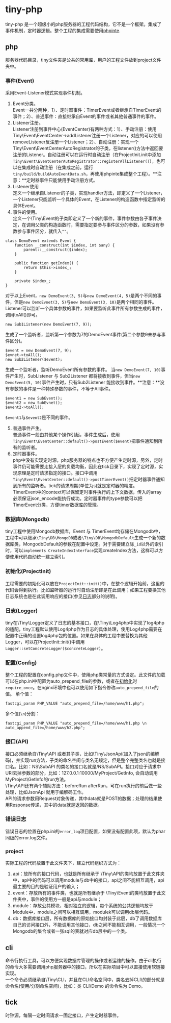 # tiny-php

tiny-php 是一个超级小的php服务器的工程代码结构，它不是一个框架。集成了事件机制，定时器逻辑。整个工程的集成需要使用[phpinte](https://github.com/xpwu/php-integrate).

## php
服务器代码目录，tiny文件夹是公共的常用库，用户的工程文件放到project文件夹中。

### <a name="Event"></a>事件(Event)
采用Event-Listener模式实现事件机制。 
 
1. Event分类。   
Event一共分两种，1）、定时器事件：TimerEvent或者继承自TimerEvent的事件；2）、普通事件：直接继承自Event的事件或者其他普通事件的事件。  
2. Listener注册。  
Listener注册到事件中心(EventCenter)有两种方式：1）、手动注册：使用Tiny\Event\EventCenter->addListener注册一个Listener，对应的可以使用removeListener反注册一个Listener；2）、自动注册：实现一个Tiny\Event\EventCenterAutoRegistrator的子类，在listener()方法中返回要注册的Listener。自动注册可以在运行时自动注册（在ProjectInit.init中添加`Tiny\Event\EventCenterAutoRegistrator::registerAllListener()`），也可以在集成时自动注册（在集成之前，运行`tiny/build/buildAutoEventData.sh`，再使用phpinte集成整个工程）。**注意：**定时器事件只能使用手动注册方式。   
3. Listener使用   
定义一个继承自Listener的子类，实现handler方法，即定义了一个Listener，一个Listener只能监听一个具体的Event，在Listener的构造函数中指定监听的具体Event。
4. 事件的使用。   
定义一个\Tiny\Event的子类即定义了一个新的事件，事件参数由各子事件决定，在调用父类的构造函数时，需要指定要参与事件区分的参数，如果没有参数参与事件区分，就传入`""`。 
  
```
class DemoEvent extends Event {
	function __construct(int $index, int $any) {
		parent::__construct($index);
 	}

	public function getIndex() {
		return $this->index_;
	}

	private $index_;
}  

```
对于以上Event，`new DemoEvent(3, 5)`与`new DemoEvent(4, 5)`是两个不同的事件，但是`new DemoEvnet(3, 5)`与`new DemoEvent(3, 10)`是两个相同的事件。Listener可以监听一个具体参数的事件，如果要监听此事件所有参数生成的事件，调用toAll()即可。

```
new Sub1Listener(new DemoEvent(7, 9));
```
生成了一个监听者，监听第一个参数为7的DemoEvent事件(第二个参数9未参与事件区分)。

```
$event = new DemoEvent(7, 9);
$evnet->toAll();
new Sub2Listener($event);
```
生成一个监听者，监听DemoEvent所有参数的事件。
当`new DemoEvent(7, 10)`事件产生时，SubListener 与 Sub2Listener 都将接收到事件，但当`new DemoEvent(5, 10)`事件产生时，只有Sub2Listener 能接收到事件。**注意：**没有参数的事件是一种特殊参数的事件，不等于All事件。   

```
$event1 = new SubEvent();
$event2 = new SubEvnet();
$event2->toAll();
```
`$event1`与`$event2`是不同的事件。   
   
5. 普通事件产生。   
普通事件一般由其他某个操作引起，事件生成后，使用`Tiny\Event\EventCenter::default()->postEvent($event)`把事件通知到所有的监听者。   
6. 定时器事件。    
php中没有实现定时源，php服务器的特点也不方便产生定时源，另外，定时事件仍可能需要走接入层的负载均衡，因此在tick目录下，实现了定时源，实现原理是定时请求指定的接口。接口中调用`Tiny\Event\EventCenter::default()->postTimerEvent()`把定时器事件通知到所有的监听者。tick的请求周期(单位为s)就是定时器的精度。   
TimerEvent中的context可以保留定时事件执行的上下文数据，传入的array必须保证json_encode能执行成功。定时器事件的type参数可以把TimerEvent分类，方便timer数据库的管理。

### <a name="Mongodb"></a>数据库(Mongodb)
tiny工程中使用Mongodb数据库，Event 与 TimerEvent均存储在Mongodb中，工程中可以继承`\Tiny\DB\MongoDB`或者`\Tiny\DB\MongodbDefault`生成一个新的数据库类，MongodbDefault的参数在配置中设定。对于需要建立除`_id`以外的索引时，可以`implements CreateIndexInterface`实现createIndex方法，这样可以方便使用代码自动统一建立索引。


### <a name="ProjectInit"></a>初始化(ProjectInit)
工程需要的初始化可以放在`ProjectInit::init()`中，在整个逻辑开始前，这里的代码会得到执行。比如监听器的运行时自动注册即是在此调用；如果工程要换其他日志系统也是在此调用响应的接口(参见[日志](#Logger)部分的说明)。

### <a name="Logger"></a>日志(Logger)
tiny在\Tiny\Logger定义了日志的基本接口，在\Tiny\Log4php中实现了log4php的适配，tiny工程默认使用Log4php作为日志的具体处理，使用Log4php需要在配置中正确的设置log4php包的位置。如果在具体的工程中要替换为其他Logger，可以在ProjectInit::init()中调用`Logger::setConcreteLogger($concreteLogger)`。

### <a name="Config"></a>配置(Config)
整个工程的配置在config.php文件中，使用php类常量的方式设定。此文件的加载可以在php.ini中配置为auto_prepend_file的参数，或者在[初始化](#ProjectInit)时`require_once`。在nginx环境中也可以使用如下指令修改`auto_prepend_file`的值。
单个值：

```
fastcgi_param PHP_VALUE "auto_prepend_file=/home/www/h1.php";
```
多个值(`\n`)分割：

```
fastcgi_param PHP_VALUE "auto_prepend_file=/home/www/h1.php \n auto_append_file=/home/www/h2.php";
```

### 接口(API)
接口必须继承自\Tiny\API 或者其子类，比如\Tiny\JsonApi(加入了json的编解码)，并实现run方法，子类的命名空间与类名无规定，但是整个完整类名也就是接口名。比如：NS\SubAPI 的类名的接口名就是/NS/SubAPI。接口对应于请求中URI去掉参数的部分，比如：127.0.0.1:10000/MyProject/GetInfo, 会自动调用 MyProject\GetInfo的run方法。   
\Tiny\API还有两个辅助方法：beforeRun afterRun，可在run执行的前后做一些处理，比如JsonApi 就用于编解码工作。   
API的请求参数用Request对象传递，其中data就是POST的数据；处理的结果使用Response传递，其中的data就是返回的数据。

### 错误日志   
错误日志的位置在php.ini的`error_log`项目配置，如果没有配置此项，默认为phar同级的error.log文件。

### project
实际工程的代码放置于此文件夹下，建立代码组织方式为：   

1. api：放所有的接口代码，也就是所有继承于 \Tiny\API的类均放置于此文件夹中，api中的代码可以调用module与db中的接口，api之间不能相互调用，api最主要的目的是验证用户的输入；
2. event：存放所有的事件类，也就是所有继承于 \Tiny\Event的类均放置于此文件夹中，事件的使用方一般是api与module；
3. module：存放公共模块，相对独立的逻辑，每个系统的公共逻辑均放于Module中，module之间可以相互调用，modulek可以调用db层代码。
4. db：数据库接口层，所有数据库的原始接口均封装于此层，db了调用数据库自己的访问接口外，不能调用其他接口，db之间不能相互调用，一般情况一个Mongodb的集合或者一张sql的表就对应db层中的一个类。

## cli
命令行执行工具，可以方便实现数据库管理的操作或者运维的操作。由于cli执行的命令大多需要调用php服务器中的接口，所以在实际项目中可以直接使用软链接实现。   
一个命令必须继承自\Tiny\CLI，并且在CLI命名空间中，类名去掉CLI\的部分就是命令名(使用/分割命名空间)，比如：类 CLI\Demo 的命令名为 Demo。

## tick
时钟源，每隔一定时间请求一固定接口，产生定时器事件。




